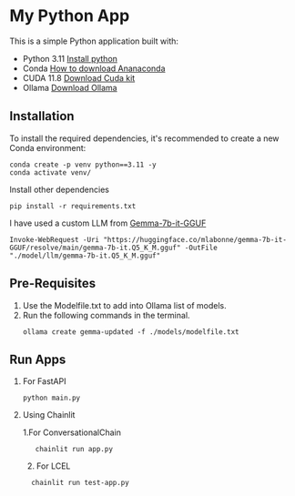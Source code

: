 # My Python App

This is a simple Python application built with:

- Python 3.11 [Install python](https://www.python.org/downloads/)
- Conda [How to download Ananaconda](https://www.anaconda.com/download)
- CUDA 11.8 [Download Cuda kit](https://developer.nvidia.com/cuda-11-8-0-download-archive)
- Ollama [Download Ollama](https://github.com/ollama/ollama)

## Installation

To install the required dependencies, it's recommended to create a new Conda environment:
```
conda create -p venv python==3.11 -y
conda activate venv/
```
Install other dependencies
```
pip install -r requirements.txt
```

I have used a custom LLM from [Gemma-7b-it-GGUF](https://huggingface.co/mlabonne/gemma-7b-it-GGUF/resolve/main/gemma-7b-it.Q5_K_M.gguf)
```
Invoke-WebRequest -Uri "https://huggingface.co/mlabonne/gemma-7b-it-GGUF/resolve/main/gemma-7b-it.Q5_K_M.gguf" -OutFile "./model/llm/gemma-7b-it.Q5_K_M.gguf"
```

## Pre-Requisites 

1. Use the Modelfile.txt to add into Ollama list of models.
2. Run the following commands in the terminal.
   ```
   ollama create gemma-updated -f ./models/modelfile.txt
   ```

## Run Apps
1. For FastAPI
   ```
   python main.py
   ```
2. Using Chainlit
   
   1.For ConversationalChain
   ``` 
      chainlit run app.py
    ```
   2. For LCEL
    ``` 
      chainlit run test-app.py
      ```
